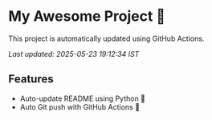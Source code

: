 # My Awesome Project 🚀

This project is automatically updated using GitHub Actions.

_Last updated: 2025-05-23 19:12:34 IST_

## Features
- Auto-update README using Python 🐍
- Auto Git push with GitHub Actions 🤖
